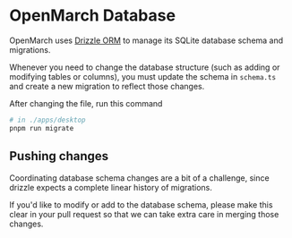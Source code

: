 # OpenMarch Database

OpenMarch uses [Drizzle ORM](https://orm.drizzle.team/) to manage its SQLite database schema and migrations.

Whenever you need to change the database structure (such as adding or modifying tables or columns), you must update the schema in `schema.ts` and create a new migration to reflect those changes.

After changing the file, run this command

```bash
# in ./apps/desktop
pnpm run migrate
```

## Pushing changes

Coordinating database schema changes are a bit of a challenge, since drizzle expects a complete linear history of migrations.

If you'd like to modify or add to the database schema, please make this clear in your pull request so that we can take extra care in merging those changes.
